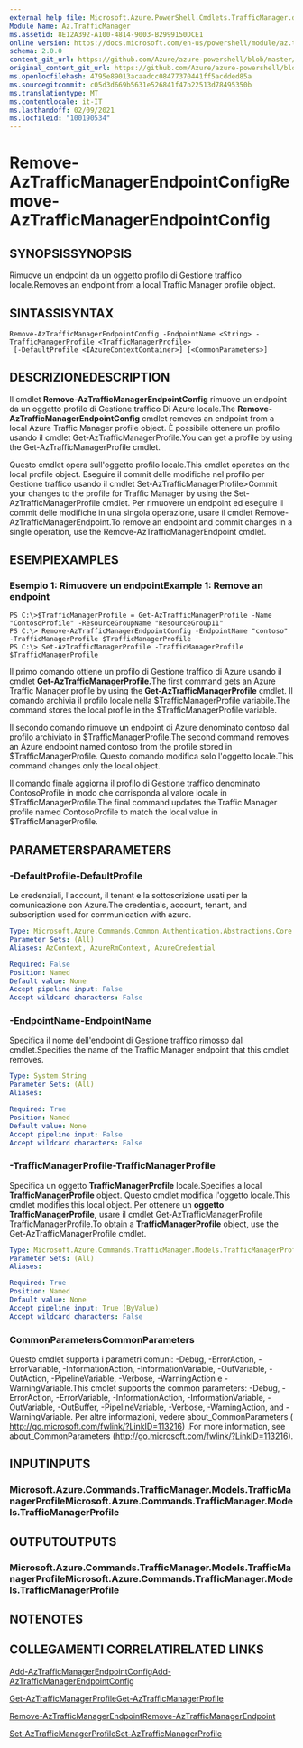 ```yaml
---
external help file: Microsoft.Azure.PowerShell.Cmdlets.TrafficManager.dll-Help.xml
Module Name: Az.TrafficManager
ms.assetid: 8E12A392-A100-4814-9003-B2999150DCE1
online version: https://docs.microsoft.com/en-us/powershell/module/az.trafficmanager/remove-aztrafficmanagerendpointconfig
schema: 2.0.0
content_git_url: https://github.com/Azure/azure-powershell/blob/master/src/TrafficManager/TrafficManager/help/Remove-AzTrafficManagerEndpointConfig.md
original_content_git_url: https://github.com/Azure/azure-powershell/blob/master/src/TrafficManager/TrafficManager/help/Remove-AzTrafficManagerEndpointConfig.md
ms.openlocfilehash: 4795e89013acaadcc08477370441ff5acdded85a
ms.sourcegitcommit: c05d3d669b5631e526841f47b22513d78495350b
ms.translationtype: MT
ms.contentlocale: it-IT
ms.lasthandoff: 02/09/2021
ms.locfileid: "100190534"
---
```

# <span data-ttu-id="b45b4-101">Remove-AzTrafficManagerEndpointConfig</span><span class="sxs-lookup"><span data-stu-id="b45b4-101">Remove-AzTrafficManagerEndpointConfig</span></span>

## <span data-ttu-id="b45b4-102">SYNOPSIS</span><span class="sxs-lookup"><span data-stu-id="b45b4-102">SYNOPSIS</span></span>
<span data-ttu-id="b45b4-103">Rimuove un endpoint da un oggetto profilo di Gestione traffico locale.</span><span class="sxs-lookup"><span data-stu-id="b45b4-103">Removes an endpoint from a local Traffic Manager profile object.</span></span>

## <span data-ttu-id="b45b4-104">SINTASSI</span><span class="sxs-lookup"><span data-stu-id="b45b4-104">SYNTAX</span></span>

```
Remove-AzTrafficManagerEndpointConfig -EndpointName <String> -TrafficManagerProfile <TrafficManagerProfile>
 [-DefaultProfile <IAzureContextContainer>] [<CommonParameters>]
```

## <span data-ttu-id="b45b4-105">DESCRIZIONE</span><span class="sxs-lookup"><span data-stu-id="b45b4-105">DESCRIPTION</span></span>
<span data-ttu-id="b45b4-106">Il cmdlet **Remove-AzTrafficManagerEndpointConfig** rimuove un endpoint da un oggetto profilo di Gestione traffico Di Azure locale.</span><span class="sxs-lookup"><span data-stu-id="b45b4-106">The **Remove-AzTrafficManagerEndpointConfig** cmdlet removes an endpoint from a local Azure Traffic Manager profile object.</span></span>
<span data-ttu-id="b45b4-107">È possibile ottenere un profilo usando il cmdlet Get-AzTrafficManagerProfile.</span><span class="sxs-lookup"><span data-stu-id="b45b4-107">You can get a profile by using the Get-AzTrafficManagerProfile cmdlet.</span></span>

<span data-ttu-id="b45b4-108">Questo cmdlet opera sull'oggetto profilo locale.</span><span class="sxs-lookup"><span data-stu-id="b45b4-108">This cmdlet operates on the local profile object.</span></span>
<span data-ttu-id="b45b4-109">Eseguire il commit delle modifiche nel profilo per Gestione traffico usando il cmdlet Set-AzTrafficManagerProfile></span><span class="sxs-lookup"><span data-stu-id="b45b4-109">Commit your changes to the profile for Traffic Manager by using the Set-AzTrafficManagerProfile cmdlet.</span></span>
<span data-ttu-id="b45b4-110">Per rimuovere un endpoint ed eseguire il commit delle modifiche in una singola operazione, usare il cmdlet Remove-AzTrafficManagerEndpoint.</span><span class="sxs-lookup"><span data-stu-id="b45b4-110">To remove an endpoint and commit changes in a single operation, use the Remove-AzTrafficManagerEndpoint cmdlet.</span></span>

## <span data-ttu-id="b45b4-111">ESEMPI</span><span class="sxs-lookup"><span data-stu-id="b45b4-111">EXAMPLES</span></span>

### <span data-ttu-id="b45b4-112">Esempio 1: Rimuovere un endpoint</span><span class="sxs-lookup"><span data-stu-id="b45b4-112">Example 1: Remove an endpoint</span></span>
```
PS C:\>$TrafficManagerProfile = Get-AzTrafficManagerProfile -Name "ContosoProfile" -ResourceGroupName "ResourceGroup11"
PS C:\> Remove-AzTrafficManagerEndpointConfig -EndpointName "contoso" -TrafficManagerProfile $TrafficManagerProfile 
PS C:\> Set-AzTrafficManagerProfile -TrafficManagerProfile $TrafficManagerProfile
```

<span data-ttu-id="b45b4-113">Il primo comando ottiene un profilo di Gestione traffico di Azure usando il cmdlet **Get-AzTrafficManagerProfile.**</span><span class="sxs-lookup"><span data-stu-id="b45b4-113">The first command gets an Azure Traffic Manager profile by using the **Get-AzTrafficManagerProfile** cmdlet.</span></span>
<span data-ttu-id="b45b4-114">Il comando archivia il profilo locale nella $TrafficManagerProfile variabile.</span><span class="sxs-lookup"><span data-stu-id="b45b4-114">The command stores the local profile in the $TrafficManagerProfile variable.</span></span>

<span data-ttu-id="b45b4-115">Il secondo comando rimuove un endpoint di Azure denominato contoso dal profilo archiviato in $TrafficManagerProfile.</span><span class="sxs-lookup"><span data-stu-id="b45b4-115">The second command removes an Azure endpoint named contoso from the profile stored in $TrafficManagerProfile.</span></span>
<span data-ttu-id="b45b4-116">Questo comando modifica solo l'oggetto locale.</span><span class="sxs-lookup"><span data-stu-id="b45b4-116">This command changes only the local object.</span></span>

<span data-ttu-id="b45b4-117">Il comando finale aggiorna il profilo di Gestione traffico denominato ContosoProfile in modo che corrisponda al valore locale in $TrafficManagerProfile.</span><span class="sxs-lookup"><span data-stu-id="b45b4-117">The final command updates the Traffic Manager profile named ContosoProfile to match the local value in $TrafficManagerProfile.</span></span>

## <span data-ttu-id="b45b4-118">PARAMETERS</span><span class="sxs-lookup"><span data-stu-id="b45b4-118">PARAMETERS</span></span>

### <span data-ttu-id="b45b4-119">-DefaultProfile</span><span class="sxs-lookup"><span data-stu-id="b45b4-119">-DefaultProfile</span></span>
<span data-ttu-id="b45b4-120">Le credenziali, l'account, il tenant e la sottoscrizione usati per la comunicazione con Azure.</span><span class="sxs-lookup"><span data-stu-id="b45b4-120">The credentials, account, tenant, and subscription used for communication with azure.</span></span>

```yaml
Type: Microsoft.Azure.Commands.Common.Authentication.Abstractions.Core.IAzureContextContainer
Parameter Sets: (All)
Aliases: AzContext, AzureRmContext, AzureCredential

Required: False
Position: Named
Default value: None
Accept pipeline input: False
Accept wildcard characters: False
```

### <span data-ttu-id="b45b4-121">-EndpointName</span><span class="sxs-lookup"><span data-stu-id="b45b4-121">-EndpointName</span></span>
<span data-ttu-id="b45b4-122">Specifica il nome dell'endpoint di Gestione traffico rimosso dal cmdlet.</span><span class="sxs-lookup"><span data-stu-id="b45b4-122">Specifies the name of the Traffic Manager endpoint that this cmdlet removes.</span></span>

```yaml
Type: System.String
Parameter Sets: (All)
Aliases:

Required: True
Position: Named
Default value: None
Accept pipeline input: False
Accept wildcard characters: False
```

### <span data-ttu-id="b45b4-123">-TrafficManagerProfile</span><span class="sxs-lookup"><span data-stu-id="b45b4-123">-TrafficManagerProfile</span></span>
<span data-ttu-id="b45b4-124">Specifica un oggetto **TrafficManagerProfile** locale.</span><span class="sxs-lookup"><span data-stu-id="b45b4-124">Specifies a local **TrafficManagerProfile** object.</span></span>
<span data-ttu-id="b45b4-125">Questo cmdlet modifica l'oggetto locale.</span><span class="sxs-lookup"><span data-stu-id="b45b4-125">This cmdlet modifies this local object.</span></span>
<span data-ttu-id="b45b4-126">Per ottenere un **oggetto TrafficManagerProfile,** usare il cmdlet Get-AzTrafficManagerProfile TrafficManagerProfile.</span><span class="sxs-lookup"><span data-stu-id="b45b4-126">To obtain a **TrafficManagerProfile** object, use the Get-AzTrafficManagerProfile cmdlet.</span></span>

```yaml
Type: Microsoft.Azure.Commands.TrafficManager.Models.TrafficManagerProfile
Parameter Sets: (All)
Aliases:

Required: True
Position: Named
Default value: None
Accept pipeline input: True (ByValue)
Accept wildcard characters: False
```

### <span data-ttu-id="b45b4-127">CommonParameters</span><span class="sxs-lookup"><span data-stu-id="b45b4-127">CommonParameters</span></span>
<span data-ttu-id="b45b4-128">Questo cmdlet supporta i parametri comuni: -Debug, -ErrorAction, -ErrorVariable, -InformationAction, -InformationVariable, -OutVariable, -OutAction, -PipelineVariable, -Verbose, -WarningAction e -WarningVariable.</span><span class="sxs-lookup"><span data-stu-id="b45b4-128">This cmdlet supports the common parameters: -Debug, -ErrorAction, -ErrorVariable, -InformationAction, -InformationVariable, -OutVariable, -OutBuffer, -PipelineVariable, -Verbose, -WarningAction, and -WarningVariable.</span></span> <span data-ttu-id="b45b4-129">Per altre informazioni, vedere about_CommonParameters ( http://go.microsoft.com/fwlink/?LinkID=113216) .</span><span class="sxs-lookup"><span data-stu-id="b45b4-129">For more information, see about_CommonParameters (http://go.microsoft.com/fwlink/?LinkID=113216).</span></span>

## <span data-ttu-id="b45b4-130">INPUT</span><span class="sxs-lookup"><span data-stu-id="b45b4-130">INPUTS</span></span>

### <span data-ttu-id="b45b4-131">Microsoft.Azure.Commands.TrafficManager.Models.TrafficManagerProfile</span><span class="sxs-lookup"><span data-stu-id="b45b4-131">Microsoft.Azure.Commands.TrafficManager.Models.TrafficManagerProfile</span></span>

## <span data-ttu-id="b45b4-132">OUTPUT</span><span class="sxs-lookup"><span data-stu-id="b45b4-132">OUTPUTS</span></span>

### <span data-ttu-id="b45b4-133">Microsoft.Azure.Commands.TrafficManager.Models.TrafficManagerProfile</span><span class="sxs-lookup"><span data-stu-id="b45b4-133">Microsoft.Azure.Commands.TrafficManager.Models.TrafficManagerProfile</span></span>

## <span data-ttu-id="b45b4-134">NOTE</span><span class="sxs-lookup"><span data-stu-id="b45b4-134">NOTES</span></span>

## <span data-ttu-id="b45b4-135">COLLEGAMENTI CORRELATI</span><span class="sxs-lookup"><span data-stu-id="b45b4-135">RELATED LINKS</span></span>

[<span data-ttu-id="b45b4-136">Add-AzTrafficManagerEndpointConfig</span><span class="sxs-lookup"><span data-stu-id="b45b4-136">Add-AzTrafficManagerEndpointConfig</span></span>](./Add-AzTrafficManagerEndpointConfig.md)

[<span data-ttu-id="b45b4-137">Get-AzTrafficManagerProfile</span><span class="sxs-lookup"><span data-stu-id="b45b4-137">Get-AzTrafficManagerProfile</span></span>](./Get-AzTrafficManagerProfile.md)

[<span data-ttu-id="b45b4-138">Remove-AzTrafficManagerEndpoint</span><span class="sxs-lookup"><span data-stu-id="b45b4-138">Remove-AzTrafficManagerEndpoint</span></span>](./Remove-AzTrafficManagerEndpoint.md)

[<span data-ttu-id="b45b4-139">Set-AzTrafficManagerProfile</span><span class="sxs-lookup"><span data-stu-id="b45b4-139">Set-AzTrafficManagerProfile</span></span>](./Set-AzTrafficManagerProfile.md)



